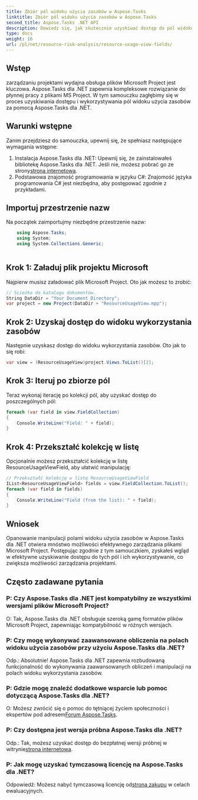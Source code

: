 ```yaml
---
title: Zbiór pól widoku użycia zasobów w Aspose.Tasks
linktitle: Zbiór pól widoku użycia zasobów w Aspose.Tasks
second_title: Aspose.Tasks .NET API
description: Dowiedz się, jak skutecznie uzyskiwać dostęp do pól widoku użycia zasobów i manipulować nimi w plikach Microsoft Project przy użyciu Aspose.Tasks dla .NET.
type: docs
weight: 16
url: /pl/net/resource-risk-analysis/resource-usage-view-fields/
---
```

## Wstęp
zarządzaniu projektami wydajna obsługa plików Microsoft Project jest kluczowa. Aspose.Tasks dla .NET zapewnia kompleksowe rozwiązanie do płynnej pracy z plikami MS Project. W tym samouczku zagłębimy się w proces uzyskiwania dostępu i wykorzystywania pól widoku użycia zasobów za pomocą Aspose.Tasks dla .NET.
## Warunki wstępne
Zanim przejdziesz do samouczka, upewnij się, że spełniasz następujące wymagania wstępne:
1.  Instalacja Aspose.Tasks dla .NET: Upewnij się, że zainstalowałeś bibliotekę Aspose.Tasks dla .NET. Jeśli nie, możesz pobrać go ze strony[strona internetowa](https://releases.aspose.com/tasks/net/).
2. Podstawowa znajomość programowania w języku C#: Znajomość języka programowania C# jest niezbędna, aby postępować zgodnie z przykładami.

## Importuj przestrzenie nazw
Na początek zaimportujmy niezbędne przestrzenie nazw:
```csharp
    using Aspose.Tasks;
    using System;
    using System.Collections.Generic;
    
```

## Krok 1: Załaduj plik projektu Microsoft
Najpierw musisz załadować plik Microsoft Project. Oto jak możesz to zrobić:
```csharp
// Ścieżka do katalogu dokumentów.
String DataDir = "Your Document Directory";
var project = new Project(DataDir + "ResourceUsageView.mpp");
```
## Krok 2: Uzyskaj dostęp do widoku wykorzystania zasobów
Następnie uzyskasz dostęp do widoku wykorzystania zasobów. Oto jak to się robi:
```csharp
var view = (ResourceUsageView)project.Views.ToList()[2];
```
## Krok 3: Iteruj po zbiorze pól
Teraz wykonaj iterację po kolekcji pól, aby uzyskać dostęp do poszczególnych pól:
```csharp
foreach (var field in view.FieldCollection)
{
    Console.WriteLine("Field: " + field);
}
```
## Krok 4: Przekształć kolekcję w listę
Opcjonalnie możesz przekształcić kolekcję w listę ResourceUsageViewField, aby ułatwić manipulację:
```csharp
// Przekształć kolekcję w listę ResourceUsageViewField
IList<ResourceUsageViewField> fields = view.FieldCollection.ToList();
foreach (var field in fields)
{
    Console.WriteLine("Field (from the list): " + field);
}
```

## Wniosek
Opanowanie manipulacji polami widoku użycia zasobów w Aspose.Tasks dla .NET otwiera mnóstwo możliwości efektywnego zarządzania plikami Microsoft Project. Postępując zgodnie z tym samouczkiem, zyskałeś wgląd w efektywne uzyskiwanie dostępu do tych pól i ich wykorzystywanie, co zwiększa możliwości zarządzania projektami.
## Często zadawane pytania
### P: Czy Aspose.Tasks dla .NET jest kompatybilny ze wszystkimi wersjami plików Microsoft Project?
O: Tak, Aspose.Tasks dla .NET obsługuje szeroką gamę formatów plików Microsoft Project, zapewniając kompatybilność w różnych wersjach.
### P: Czy mogę wykonywać zaawansowane obliczenia na polach widoku użycia zasobów przy użyciu Aspose.Tasks dla .NET?
Odp.: Absolutnie! Aspose.Tasks dla .NET zapewnia rozbudowaną funkcjonalność do wykonywania zaawansowanych obliczeń i manipulacji na polach widoku wykorzystania zasobów.
### P: Gdzie mogę znaleźć dodatkowe wsparcie lub pomoc dotyczącą Aspose.Tasks dla .NET?
 O: Możesz zwrócić się o pomoc do tętniącej życiem społeczności i ekspertów pod adresem[Forum Aspose.Tasks](https://forum.aspose.com/c/tasks/15).
### P: Czy dostępna jest wersja próbna Aspose.Tasks dla .NET?
 Odp.: Tak, możesz uzyskać dostęp do bezpłatnej wersji próbnej w witrynie[strona internetowa](https://releases.aspose.com/).
### P: Jak mogę uzyskać tymczasową licencję na Aspose.Tasks dla .NET?
 Odpowiedź: Możesz nabyć tymczasową licencję od[strona zakupu](https://purchase.aspose.com/temporary-license/) w celach ewaluacyjnych.